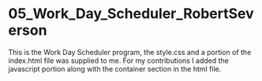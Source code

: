# 05_Work_Day_Scheduler_RobertSeverson

This is the Work Day Scheduler program, the style.css and a portion of the index.html file was supplied to me.
For my contributions I added the javascript portion along with the container section in the html file.
